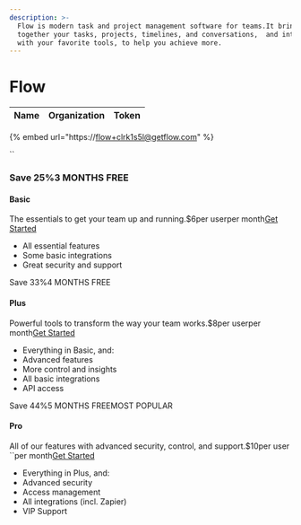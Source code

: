 ```yaml
---
description: >-
  Flow is modern task and project management software for teams.It brings
  together your tasks, projects, timelines, and conversations,  and integrates
  with your favorite tools, to help you achieve more.
---
```


# Flow



| Name | Organization | Token |
| :--- | :--- | :---: |


{% embed url="https://flow+clrk1s5l@getflow.com" %}

\`\`

### Save 25%3 MONTHS FREE

#### Basic

The essentials to get your team up and running.$6per userper month[Get Started](https://www.getflow.com/signup)

* All essential features
* Some basic integrations
* Great security and support

Save 33%4 MONTHS FREE

#### Plus

Powerful tools to transform the way your team works.$8per userper month[Get Started](https://www.getflow.com/signup)

* Everything in Basic, and:
* Advanced features
* More control and insights
* All basic integrations
* API access

Save 44%5 MONTHS FREEMOST POPULAR

#### Pro

All of our features with advanced security, control, and support.$10per user ``per month[Get Started](https://www.getflow.com/signup)

* Everything in Plus, and:
* Advanced security
* Access management
* All integrations \(incl. Zapier\)
* VIP Support

